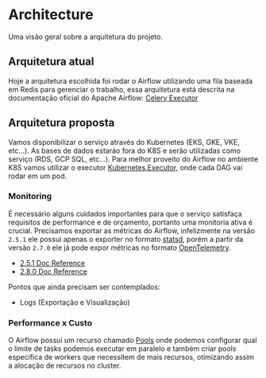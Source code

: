 # Architecture

Uma visão geral sobre a arquitetura do projeto.

## Arquitetura atual

Hoje a arquitetura escolhida foi rodar o Airflow utilizando uma fila baseada em Redis para gerenciar o trabalho, essa arquitetura está descrita na documentação oficial do Apache Airflow: [Celery Executor](https://airflow.apache.org/docs/apache-airflow/2.5.1/core-concepts/executor/celery.html)


## Arquitetura proposta
Vamos disponibilizar o serviço através do Kubernetes (EKS, GKE, VKE, etc...).
As bases de dados estaráo fora do K8S e serão utilizadas como serviço (RDS, GCP SQL, etc...).
Para melhor proveito do Airflow no ambiente K8S vamos utilizar o executor [Kubernetes Executor](https://airflow.apache.org/docs/apache-airflow/2.5.1/core-concepts/executor/kubernetes.html), onde cada DAG vai rodar em um pod.


### Monitoring
É necessário alguns cuidados importantes para que o serviço satisfaça requisitos de performance e de orçamento, portanto uma monitoria ativa é crucial.
Precisamos exportar as métricas do Airflow, infelizmente na versão `2.5.1` ele possui apenas o exporter no formato [statsd](https://github.com/statsd/statsd), porém a partir da versão `2.7.0` ele já pode expor métricas no formato [OpenTelemetry](https://opentelemetry.io/).
- [2.5.1 Doc Reference](https://airflow.apache.org/docs/apache-airflow/2.5.1/administration-and-deployment/logging-monitoring/metrics.html)
- [2.8.0 Doc Reference](https://airflow.apache.org/docs/apache-airflow/2.8.0/administration-and-deployment/logging-monitoring/metrics.html)

Pontos que ainda precisam ser contemplados:
- Logs (Exportação e Visualização)

### Performance x Custo
O Airflow possui um recurso chamado [Pools](https://airflow.apache.org/docs/apache-airflow/2.5.1/administration-and-deployment/pools.html) onde podemos configurar qual o limite de tasks podemos executar em paralelo e também criar pools específica de workers que necessitem de mais recursos, otimizando assim a alocação de recursos no cluster.